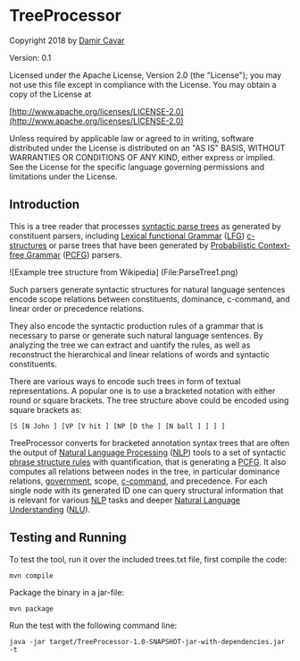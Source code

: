 # TreeProcessor

Copyright 2018 by [Damir Cavar](http://damir.cavar.me/)


Version: 0.1

Licensed under the Apache License, Version 2.0 (the "License"); you may not use this file except in compliance with the License. You may obtain a copy of the License at

[http://www.apache.org/licenses/LICENSE-2.0](http://www.apache.org/licenses/LICENSE-2.0)

Unless required by applicable law or agreed to in writing, software distributed under the License is distributed on an "AS IS" BASIS, WITHOUT WARRANTIES OR CONDITIONS OF ANY KIND, either express or implied. See the License for the specific language governing permissions and limitations under the License.


## Introduction

This is a tree reader that processes [syntactic parse trees](https://en.wikipedia.org/wiki/Parse_tree) as generated by constituent parsers, including [Lexical functional Grammar](https://en.wikipedia.org/wiki/Lexical_functional_grammar) ([LFG]) [c-structures](https://en.wikipedia.org/wiki/Lexical_functional_grammar) or parse trees
that have been generated by [Probabilistic Context-free Grammar](https://en.wikipedia.org/wiki/Probabilistic_context-free_grammar) ([PCFG]) parsers.

![Example tree structure from Wikipedia]
(File:ParseTree1.png)

Such parsers generate syntactic structures for natural language sentences encode scope relations between constituents, dominance, c-command, and linear order or precedence relations.

They also encode the syntactic production rules of a grammar that is necessary to parse or generate such natural language sentences. By analyzing the tree we can extract and uantify the rules, as well as reconstruct the hierarchical and linear relations of words and syntactic constituents.

There are various ways to encode such trees in form of textual representations. A popular one is to use a bracketed notation with either round or square brackets. The tree structure above could be encoded using square brackets as:

	[S [N John ] [VP [V hit ] [NP [D the ] [N ball ] ] ] ]

TreeProcessor converts for bracketed annotation syntax trees that are often the output of [Natural Language Processing](https://en.wikipedia.org/wiki/Natural_language_processing) ([NLP]) tools to a set of syntactic [phrase structure rules](https://en.wikipedia.org/wiki/Phrase_structure_rules) with quantification, that is generating a [PCFG]. It also computes all relations between nodes in the tree, in particular dominance relations, [government](https://en.wikipedia.org/wiki/Government_(linguistics)), scope, [c-command](https://en.wikipedia.org/wiki/C-command), and precedence. For each single node with its generated ID one can query structural information that is relevant for various [NLP] tasks and deeper [Natural Language Understanding](https://en.wikipedia.org/wiki/Natural_language_understanding) ([NLU]).


## Testing and Running

To test the tool, run it over the included trees.txt file, first compile the code:

	mvn compile

Package the binary in a jar-file:

	mvn package

Run the test with the following command line:

	java -jar target/TreeProcessor-1.0-SNAPSHOT-jar-with-dependencies.jar -t




[NLP]: https://en.wikipedia.org/wiki/Natural_language_processing "Natural Language Processing"
[LFG]: https://en.wikipedia.org/wiki/Lexical_functional_grammar "Lexical Functional Grammar"
[PCFG]: https://en.wikipedia.org/wiki/Probabilistic_context-free_grammar "Probabilistic Context-free Grammar"
[NLU]: https://en.wikipedia.org/wiki/Natural_language_understanding "Natural Language Understanding"

